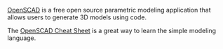 [OpenSCAD](https://openscad.org/) is a free open source parametric modeling application that allows users to generate 3D models using code.

The [OpenSCAD Cheat Sheet](https://openscad.org/cheatsheet/index.html) is a great way to learn the simple modeling language.